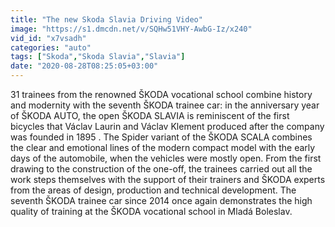 ```yaml
---
title: "The new Skoda Slavia Driving Video"
image: "https://s1.dmcdn.net/v/SQHw51VHY-AwbG-Iz/x240"
vid_id: "x7vsadh"
categories: "auto"
tags: ["Skoda","Skoda Slavia","Slavia"]
date: "2020-08-28T08:25:05+03:00"
---
```

31 trainees from the renowned ŠKODA vocational school combine history and modernity with the seventh ŠKODA trainee car: in the anniversary year of ŠKODA AUTO, the open ŠKODA SLAVIA is reminiscent of the first bicycles that Václav Laurin and Václav Klement produced after the company was founded in 1895 . The Spider variant of the ŠKODA SCALA combines the clear and emotional lines of the modern compact model with the early days of the automobile, when the vehicles were mostly open. From the first drawing to the construction of the one-off, the trainees carried out all the work steps themselves with the support of their trainers and ŠKODA experts from the areas of design, production and technical development. The seventh ŠKODA trainee car since 2014 once again demonstrates the high quality of training at the ŠKODA vocational school in Mladá Boleslav.
